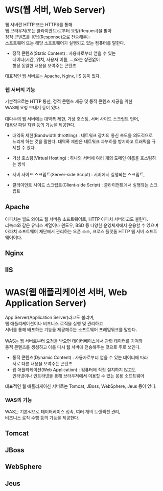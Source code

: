 # WS(웹 서버, Web Server)
웹 서버란 HTTP 또는 HTTPS를 통해<br/>
웹 브라우저(또는 클라이언트)로부터 요청(Request)을 받아<br/>
정적 콘텐츠를 응답(Response)으로 전송해주는<br/>
소프트웨어 또는 해당 소프트웨어가 실행되고 있는 컴퓨터를 말한다.

- 정적 콘텐츠(Static Content) : 사용자로부터 얻을 수 있는<br/>
데이터(시간, 위치, 사용자 이름, ...)와는 상관없이<br/>
항상 동일한 내용을 보여주는 콘텐츠

대표적인 웹 서버로는 Apache, Nginx, IIS 등이 있다.
### 웹 서버의 기능
기본적으로는 HTTP 통신, 정적 콘텐츠 제공 및 동적 콘텐츠 제공을 위한<br/>
WAS에 요청 보내기 등이 있다.<br/>
<br/>
대다수의 웹 서버에는 대역폭 제한, 가상 호스팅, 서버 사이드 스크립트 언어,<br/>
대용량 파일 지원 등의 기능을 제공한다.

- 대역폭 제한(Bandwidth throttling) : 네트워크 장치의 통신 속도를 의도적으로<br/>
느리게 하는 것을 말한다. 대역폭 제한은 네트워크 과부하를 방지하고 트래픽을 규제할 수 있다.
- 가상 호스팅(Virtual Hosting) : 하나의 서버에 여러 개의 도메인 이름을 호스팅하는 방식
- 서버 사이드 스크립트(Server-side Script) : 서버에서 실행되는 스크립트,<br/>

- 클라이언트 사이드 스크립트(Client-side Script) : 클라이언트에서 실행되는 스크립트
## Apache
아파치는 월드 와이드 웹 서버용 소프트웨어로, HTTP 아파치 서버라고도 불린다.<br/>
리눅스와 같은 유닉스 계열이나 윈도우, BSD 등 다양한 운영체제에서 운용할 수 있으며<br/>
아파치 소프트웨어 재단에서 관리하는 오픈 소스, 크로스 플랫폼 HTTP 웹 서버 소프트웨어이다.
## Nginx
## IIS
# WAS(웹 애플리케이션 서버, Web Application Server)
App Server(Application Server)라고도 불리며,<br/>
웹 애플리케이션이나 비즈니스 로직을 실행 및 관리하고<br/>
서버를 통해 배포하는 기능을 제공해주는 소프트웨어 프레임워크를 말한다.<br/>
<br/>
WAS는 웹 서버로부터 요청을 받으면 데이터베이스에서 관련 데이터를 가져와<br/>
동적 콘텐츠를 생성하고 이를 다시 웹 서버에 전송해주는 것으로 주로 쓰인다.

- 동적 콘텐츠(Dynamic Content) : 사용자로부터 얻을 수 있는 데이터에 따라<br/>
서로 다른 내용을 보여주는 콘텐츠
- 웹 애플리케이션(Web Application) : 컴퓨터에 직접 설치하지 않고도<br/>
인터넷이나 인트라넷을 통해 브라우저에서 이용할 수 있는 응용 소프트웨어

대표적인 웹 애플리케이션 서버로는 Tomcat, JBoss, WebSphere, Jeus 등이 있다.
### WAS의 기능
WAS는 기본적으로 데이터베이스 접속, 여러 개의 트랜잭션 관리,<br/>
비즈니스 로직 수행 등의 기능을 제공한다.
## Tomcat
## JBoss
## WebSphere
## Jeus
